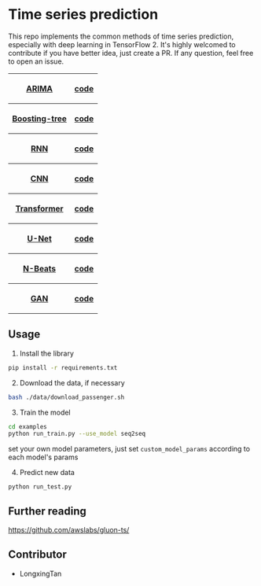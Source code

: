 # Time series prediction
This repo implements the common methods of time series prediction, especially with deep learning in TensorFlow 2. 
It's highly welcomed to contribute if you have better idea, just create a PR. If any question, feel free to open an issue.


<table style="width:100%">
  <tr>
    <th>
      <p align="center">
           <a href="./docs/arima.md" name="introduction">ARIMA</a>           
      </p>
    </th>
    <th>
      <p align="center">
           <a href="./deepts/models/arima.py" name="code">code</a>     
      </p>
    </th> 
  </tr>
  <tr>
    <th>
      <p align="center">
           <a href="./docs/tree.md" name="introduction">Boosting-tree</a>           
      </p>
    </th>
    <th>
      <p align="center">
           <a href="./deepts/models/tree.py" name="code">code</a>     
      </p>
    </th>
  </tr>
  <tr>
    <th>
      <p align="center">
           <a href="./docs/rnn.md" name="introduction">RNN</a>         
      </p>
    </th>
    <th>
      <p align="center">
           <a href="./deepts/models/seq2seq.py" name="code">code</a>     
      </p>
    </th>
  </tr>
  <tr>
    <th>
      <p align="center">
           <a href="./docs/cnn.md" name="introduction">CNN</a>         
      </p>
    </th>
    <th>
      <p align="center">
           <a href="./deepts/models/tcn.py" name="code">code</a>     
      </p>
    </th>
  </tr>
  <tr>
    <th>
      <p align="center">
           <a href="./docs/transformer.md" name="introduction">Transformer</a>         
      </p>
    </th>
    <th>
      <p align="center">
           <a href="./deepts/models/transformer.py" name="code">code</a>     
      </p>
    </th>
  </tr>
  <tr>
    <th>
      <p align="center">
           <a href="./docs/unet.md" name="introduction">U-Net</a>         
      </p>
    </th>
    <th>
      <p align="center">
           <a href="./deepts/models/unet.py" name="code">code</a>     
      </p>
    </th>
  </tr>
  <tr>
    <th>
      <p align="center">
           <a href="./docs/nbeats.md" name="introduction">N-Beats</a>         
      </p>
    </th>
    <th>
      <p align="center">
           <a href="./deepts/models/nbeats.py" name="code">code</a>     
      </p>
    </th>
  </tr>
  <tr>
    <th>
      <p align="center">
           <a href="./docs/gan.md" name="introduction">GAN</a>         
      </p>
    </th>
    <th>
      <p align="center">
           <a href="./deepts/models/gan.py" name="code">code</a>     
      </p>
    </th>
  </tr>
</table>


## Usage
1. Install the library
```bash
pip install -r requirements.txt
```
2. Download the data, if necessary
```bash
bash ./data/download_passenger.sh
```
3. Train the model
```bash
cd examples
python run_train.py --use_model seq2seq
```
set your own model parameters, just set `custom_model_params` according to each model's params

4. Predict new data
```
python run_test.py
```

## Further reading
https://github.com/awslabs/gluon-ts/

## Contributor
- LongxingTan

